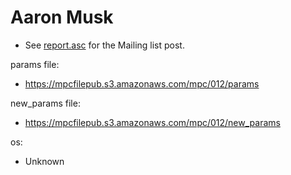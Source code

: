 # Aaron Musk
* See [report.asc](./report.asc) for the Mailing list post.

params file:
* https://mpcfilepub.s3.amazonaws.com/mpc/012/params

new_params file:
* https://mpcfilepub.s3.amazonaws.com/mpc/012/new_params

os: 
* Unknown
